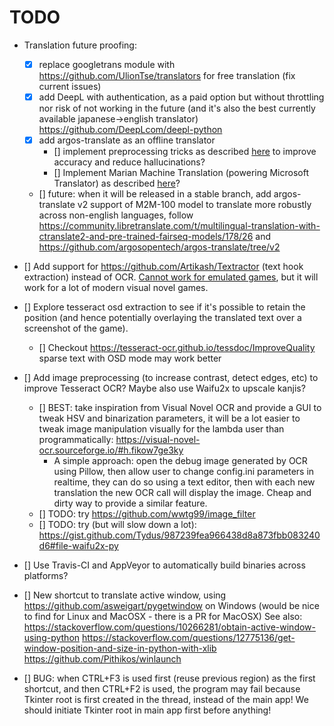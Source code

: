 # TODO

* Translation future proofing:
    * [x] replace googletrans module with https://github.com/UlionTse/translators for free translation (fix current issues)
    * [x] add DeepL with authentication, as a paid option but without throttling nor risk of not working in the future (and it's also the best currently available japanese->english translator) https://github.com/DeepLcom/deepl-python
    * [x] add argos-translate as an offline translator
        * [] implement preprocessing tricks as described [here](https://skeptric.com/python-offline-translation/) to improve accuracy and reduce hallucinations?
        * [] Implement Marian Machine Translation (powering Microsoft Translator) as described [here](https://skeptric.com/python-offline-translation/)?
    * [] future: when it will be released in a stable branch, add argos-translate v2 support of M2M-100 model to translate more robustly across non-english languages, follow https://community.libretranslate.com/t/multilingual-translation-with-ctranslate2-and-pre-trained-fairseq-models/178/26 and https://github.com/argosopentech/argos-translate/tree/v2

* [] Add support for https://github.com/Artikash/Textractor (text hook extraction) instead of OCR. [Cannot work for emulated games](https://github.com/Artikash/Textractor/issues/418), but it will work for a lot of modern visual novel games.

* [] Explore tesseract osd extraction to see if it's possible to retain the position (and hence potentially overlaying the translated text over a screenshot of the game).
    * [] Checkout https://tesseract-ocr.github.io/tessdoc/ImproveQuality sparse text with OSD mode may work better

* [] Add image preprocessing (to increase contrast, detect edges, etc) to improve Tesseract OCR? Maybe also use Waifu2x to upscale kanjis?
    * [] BEST: take inspiration from Visual Novel OCR and provide a GUI to tweak HSV and binarization parameters, it will be a lot easier to tweak image manipulation visually for the lambda user than programmatically: https://visual-novel-ocr.sourceforge.io/#h.fikow7ge3ky
        * A simple approach: open the debug image generated by OCR using Pillow, then allow user to change config.ini parameters in realtime, they can do so using a text editor, then with each new translation the new OCR call will display the image. Cheap and dirty way to provide a similar feature.
    * [] TODO: try https://github.com/wwtg99/image_filter
    * [] TODO: try (but will slow down a lot): https://gist.github.com/Tydus/987239fea966438d8a873fbb083240d6#file-waifu2x-py

* [] Use Travis-CI and AppVeyor to automatically build binaries across platforms?

* [] New shortcut to translate active window, using https://github.com/asweigart/pygetwindow on Windows (would be nice to find for Linux and MacOSX - there is a PR for MacOSX)
    See also:
    https://stackoverflow.com/questions/10266281/obtain-active-window-using-python
    https://stackoverflow.com/questions/12775136/get-window-position-and-size-in-python-with-xlib
    https://github.com/Pithikos/winlaunch

* [] BUG: when CTRL+F3 is used first (reuse previous region) as the first shortcut, and then CTRL+F2 is used, the program may fail because Tkinter root is first created in the thread, instead of the main app! We should initiate Tkinter root in main app first before anything!
